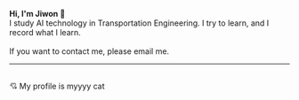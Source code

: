 **Hi, I'm Jiwon 🐾** <br/>
I study AI technology in Transportation Engineering. I try to learn, and I record what I learn. <br/><br/>
If you want to contact me, please email me. <br/>
<hr/>






<br/>
💘 My profile is myyyy cat
